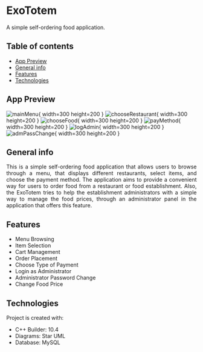 # ExoTotem
A simple self-ordering food application.

## Table of contents
* [App Preview](#app-preview)
* [General info](#general-info)
* [Features](#features)
* [Technologies](#technologies)

## App Preview 
![mainMenu](https://github.com/Diazepam71/ExoTotem/assets/117306844/04524b8e-b818-4300-bb9c-616219f9758c){ width=300 height=200 }
![chooseRestaurant](https://github.com/Diazepam71/ExoTotem/assets/117306844/30f7c44e-c455-4904-a203-82919a9f6ba4){ width=300 height=200 }
![chooseFood](https://github.com/Diazepam71/ExoTotem/assets/117306844/3b3c66b0-ac78-496b-9247-dcb36fb82cc7){ width=300 height=200 }
![payMethod](https://github.com/Diazepam71/ExoTotem/assets/117306844/23f3e160-af6d-445e-8a4f-948b0ef4f6b9){ width=300 height=200 }
![logAdmin](https://github.com/Diazepam71/ExoTotem/assets/117306844/d58c2e48-63f7-4832-8358-b23d9aa0ef95){ width=300 height=200 }
![admPassChange](https://github.com/Diazepam71/ExoTotem/assets/117306844/830a6598-4e57-48e0-81f2-a843fe9e7fa4){ width=300 height=200 }

## General info

<p align="justify">
  This is a simple self-ordering food application that allows users to browse through a menu, that displays different restaurants, select items, and choose the payment method. The application aims to provide a convenient way for users to order food from a restaurant or food establishment. Also, the ExoTotem tries to help the establishment administrators with a simple way to manage the food prices, through an administrator panel in the application that offers this feature.
</p>

## Features
* Menu Browsing
* Item Selection
* Cart Management
* Order Placement
* Choose Type of Payment
* Login as Administrator
* Administrator Password Change
* Change Food Price

## Technologies
Project is created with:
* C++ Builder: 10.4
* Diagrams: Star UML
* Database: MySQL
